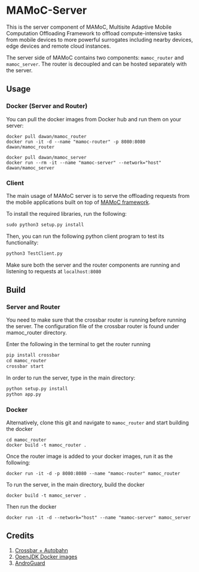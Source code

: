 # MAMoC-Server
This is the server component of MAMoC, Multisite Adaptive Mobile Computation Offloading Framework to offload compute-intensive tasks from mobile devices to more powerful surrogates including nearby devices, edge devices and remote cloud instances.

The server side of MAMoC contains two components: `mamoc_router` and `mamoc_server`. The router is decoupled and can be hosted separately with the server.

## Usage

### Docker (Server and Router)
You can pull the docker images from Docker hub and run them on your server:
```
docker pull dawan/mamoc_router
docker run -it -d --name "mamoc-router" -p 8080:8080 dawan/mamoc_router

docker pull dawan/mamoc_server
docker run --rm -it --name "mamoc-server" --network="host" dawan/mamoc_server
```

### Client
The main usage of MAMoC server is to serve the offloading requests from the mobile applications built on top of [MAMoC framework](https://github.com/dawand/MAMoC-Android).

To install the required libraries, run the following:

```python
sudo python3 setup.py install
```

Then, you can run the following python client program to test its functionality:

```python
python3 TestClient.py
```

Make sure both the server and the router components are running and listening to requests at `localhost:8080`

## Build
### Server and Router
You need to make sure that the crossbar router is running before running the server. The configuration file of the crossbar router is found under mamoc_router directory.

Enter the following in the terminal to get the router running
```python
pip install crossbar
cd mamoc_router
crossbar start
```

In order to run the server, type in the main directory: 
```python
python setup.py install
python app.py
```

### Docker
Alternatively, clone this git and navigate to `mamoc_router` and start building the docker
``` 
cd mamoc_router
docker build -t mamoc_router .
```

Once the router image is added to your docker images, run it as the following:

```
docker run -it -d -p 8080:8080 --name "mamoc-router" mamoc_router
```

To run the server, in the main directory, build the docker

```
docker build -t mamoc_server .
```

Then run the docker

```
docker run -it -d --network="host" --name "mamoc-server" mamoc_server
```

## Credits
1. [Crossbar + Autobahn](https://crossbar.io/autobahn/)
2. [OpenJDK Docker images](https://hub.docker.com/_/openjdk/)
3. [AndroGuard](https://github.com/androguard/androguard)